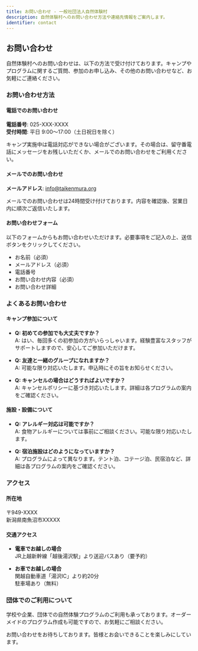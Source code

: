 ```yaml
---
title: お問い合わせ - 一般社団法人自然体験村
description: 自然体験村へのお問い合わせ方法や連絡先情報をご案内します。
identifier: contact
---
```


## お問い合わせ

自然体験村へのお問い合わせは、以下の方法で受け付けております。キャンプやプログラムに関するご質問、参加のお申し込み、その他のお問い合わせなど、お気軽にご連絡ください。

### お問い合わせ方法

#### 電話でのお問い合わせ

**電話番号**: 025-XXX-XXXX  
**受付時間**: 平日 9:00〜17:00（土日祝日を除く）

キャンプ実施中は電話対応ができない場合がございます。その場合は、留守番電話にメッセージをお残しいただくか、メールでのお問い合わせをご利用ください。

#### メールでのお問い合わせ

**メールアドレス**: info@taikenmura.org

メールでのお問い合わせは24時間受け付けております。内容を確認後、営業日内に順次ご返信いたします。

#### お問い合わせフォーム

以下のフォームからもお問い合わせいただけます。必要事項をご記入の上、送信ボタンをクリックしてください。

- お名前（必須）
- メールアドレス（必須）
- 電話番号
- お問い合わせ内容（必須）
- お問い合わせ詳細

### よくあるお問い合わせ

#### キャンプ参加について

- **Q: 初めての参加でも大丈夫ですか？**  
  A: はい、毎回多くの初参加の方がいらっしゃいます。経験豊富なスタッフがサポートしますので、安心してご参加いただけます。

- **Q: 友達と一緒のグループになれますか？**  
  A: 可能な限り対応いたします。申込時にその旨をお知らせください。

- **Q: キャンセルの場合はどうすればよいですか？**  
  A: キャンセルポリシーに基づき対応いたします。詳細は各プログラムの案内をご確認ください。

#### 施設・設備について

- **Q: アレルギー対応は可能ですか？**  
  A: 食物アレルギーについては事前にご相談ください。可能な限り対応いたします。

- **Q: 宿泊施設はどのようになっていますか？**  
  A: プログラムによって異なります。テント泊、コテージ泊、民宿泊など、詳細は各プログラムの案内をご確認ください。

### アクセス

#### 所在地

〒949-XXXX  
新潟県南魚沼市XXXXX

#### 交通アクセス

- **電車でお越しの場合**  
  JR上越新幹線「越後湯沢駅」より送迎バスあり（要予約）

- **お車でお越しの場合**  
  関越自動車道「湯沢IC」より約20分  
  駐車場あり（無料）

### 団体でのご利用について

学校や企業、団体での自然体験プログラムのご利用も承っております。オーダーメイドのプログラム作成も可能ですので、お気軽にご相談ください。

お問い合わせをお待ちしております。皆様とお会いできることを楽しみにしています。
